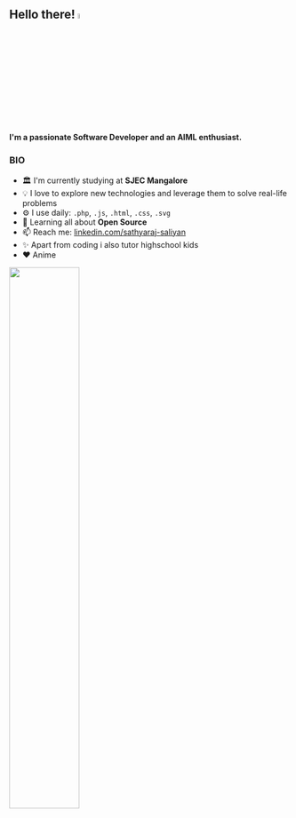 ## Hello there! <img src="https://media.giphy.com/media/hvRJCLFzcasrR4ia7z/giphy.gif" width="5%">

#### I'm a passionate Software Developer and an AIML enthusiast.

### BIO

- 🏛 I'm currently studying at **SJEC Mangalore**
- 💡 I love to explore new technologies and leverage them to solve real-life problems
- ⚙️ I use daily: `.php`, `.js`, `.html`, `.css`, `.svg`
- 🌱 Learning all about **Open Source**
- 📫 Reach me: [linkedin.com/sathyaraj-saliyan](https://www.linkedin.com/in/sathyaraj-saliyan/)
- ✨ Apart from coding i also tutor highschool kids
- ❤  Anime

 <img height="50%" width="auto" src ="https://github-readme-stats.vercel.app/api/top-langs/?username=Sathya-Raj&layout=compact&hide_border=true&theme=darcula&bg_color=00000000">

